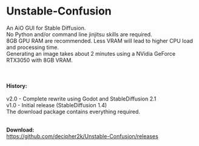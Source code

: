 # Unstable-Confusion
An AiO GUI for Stable Diffusion. <br>
No Python and/or command line jinjitsu skills are required.<br>
8GB GPU RAM are recommended. Less VRAM will lead to higher CPU load and processing time.<br>
Generating an image takes about 2 minutes using a NVidia GeForce RTX3050 with 8GB VRAM.<br><br>
<br><br>
<b>History:</b><br>
<br>
v2.0 - Complete rewrite using Godot and StableDiffusion 2.1<br>
v1.0 - Initial release (StableDiffusion 1.4)<br>
The download package contains everything required.<br><br>

<b>Download:</b><br>
https://github.com/decipher2k/Unstable-Confusion/releases
